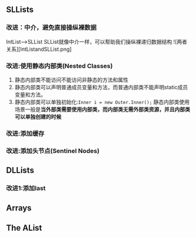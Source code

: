 ## SLLists
### 改进：中介，避免直接操纵裸数据

IntList——>SLList
SLList就像中介一样，可以帮助我们操纵裸递归数据结构
![两者关系][IntListandSLList.png]

### 改进:使用静态内部类(Nested Classes)
1. 静态内部类不能访问不能访问非静态的方法和属性
2. 静态内部类可以声明普通成员变量和方法，而普通内部类不能声明static成员变量和方法。
3. 静态内部类可以单独初始化:`Inner i = new Outer.Inner();`
静态内部类使用场景一般是**当外部类需要使用内部类，而内部类无需外部类资源，并且内部类可以单独创建的时候**

### 改进:添加缓存
### 改进:添加头节点(Sentinel Nodes)

## DLLists
### 改进1:添加last

## Arrays

## The AList
